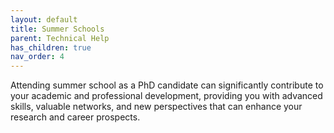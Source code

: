 ```yaml
---
layout: default
title: Summer Schools
parent: Technical Help
has_children: true
nav_order: 4
---
```


Attending summer school as a PhD candidate can significantly contribute to your academic and professional development, providing you with advanced skills, valuable networks, and new perspectives that can enhance your research and career prospects.
